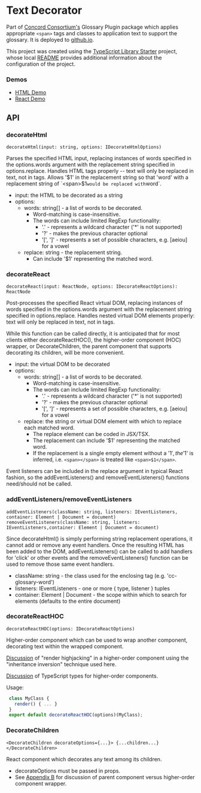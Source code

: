 # Text Decorator

Part of [Concord Consortium's](https://concord.org) Glossary Plugin package which applies appropriate `<span>` tags and classes to application text to support the glossary. It is deployed to [github.io](https://concord-consortium.github.io/text-plugins/).

This project was created using the [TypeScript Library Starter](https://github.com/alexjoverm/typescript-library-starter#readme) project, whose local [README](README-typescript-library-starter) provides additional information about the configuration of the project.

### Demos
- [HTML Demo](https://concord-consortium.github.io/text-plugins/test/decorate-html.test.html)
- [React Demo](https://concord-consortium.github.io/text-plugins/test/decorate-react.test.html)

## API

### decorateHtml
`decorateHtml(input: string, options: IDecorateHtmlOptions)`

Parses the specified HTML input, replacing instances of words specified in the
options.words argument with the replacement string specified in options.replace.
Handles HTML tags properly -- text will only be replaced in text, not in tags.
Allows '$1' in the replacement string so that 'word' with a replacement string
of `<span>$1</span>` would be replaced with `<span>word</span>`.

- input: the HTML to be decorated as a string
- options:
  - words: string[] - a list of words to be decorated.
    - Word-matching is case-insensitive.
    - The words can include limited RegExp functionality:
      - '.' - represents a wildcard character ('*' is not supported)
      - '?' - makes the previous character optional
      - '[', ']' - represents a set of possible characters, e.g. [aeiou] for a vowel
  - replace: string - the replacement string.
    - Can include '$1' representing the matched word.

### decorateReact
`decorateReact(input: ReactNode, options: IDecorateReactOptions): ReactNode`

Post-processes the specified React virtual DOM, replacing instances of words specified in
the options.words argument with the replacement string specified in options.replace.
Handles nested virtual DOM elements properly: text will only be replaced in text, not in tags.

While this function can be called directly, it is anticipated that for most clients either
decorateReactHOC(), the higher-order component (HOC) wrapper, or DecorateChildren, the
parent component that supports decorating its children, will be more convenient.

- input: the virtual DOM to be decorated
- options:
  - words: string[] - a list of words to be decorated.
    - Word-matching is case-insensitive.
    - The words can include limited RegExp functionality:
      - '.' - represents a wildcard character ('*' is not supported)
      - '?' - makes the previous character optional
      - '[', ']' - represents a set of possible characters, e.g. [aeiou] for a vowel
  - replace: the string or virtual DOM element with which to replace each matched word.
    - The replace element can be coded in JSX/TSX.
    - The replacement can include '$1' representing the matched word.
    - If the replacement is a single empty element without a '$1', the '$1' is inferred,
    i.e. `<span></span>` is treated like `<span>$1</span>`.

Event listeners can be included in the replace argument in typical React fashion, so
the addEventListeners() and removeEventListeners() functions need/should not be called.

### addEventListeners/removeEventListeners
`addEventListeners(className: string, listeners: IEventListeners, container: Element | Document = document)`
`removeEventListeners(className: string, listeners: IEventListeners,container: Element | Document = document)`

Since decorateHtml() is simply performing string replacement operations,
it cannot add or remove any event handlers. Once the resulting HTML
has been added to the DOM, addEventListeners() can be called to
add handlers for 'click' or other events and the removeEventListeners()
function can be used to remove those same event handlers.

- className: string - the class used for the enclosing tag (e.g. 'cc-glossary-word')
- listeners: IEventListeners - one or more { type, listener } tuples
- container: Element | Document - the scope within which to search for elements (defaults to the entire document)

### decorateReactHOC
`decorateReactHOC(options: IDecorateReactOptions)`

Higher-order component which can be used to wrap another component,
decorating text within the wrapped component.

[Discussion](https://medium.com/@franleplant/react-higher-order-components-in-depth-cf9032ee6c3e) of "render highjacking" in a higher-order component using the "inheritance inversion" technique used here.

[Discussion](https://medium.com/@jrwebdev/react-higher-order-component-patterns-in-typescript-42278f7590fb) of TypeScript types for higher-order components.

Usage:
```javascript
 class MyClass {
   render() { ... }
 }
 export default decorateReactHOC(options)(MyClass);
```
### DecorateChildren
`<DecorateChildren decorateOptions={...}> {...children...} </DecorateChildren>`

React component which decorates any text among its children.
- decorateOptions must be passed in props.
- See [Appendix B](https://medium.com/@franleplant/react-higher-order-components-in-depth-cf9032ee6c3e) for discussion of parent component versus higher-order component wrapper.
